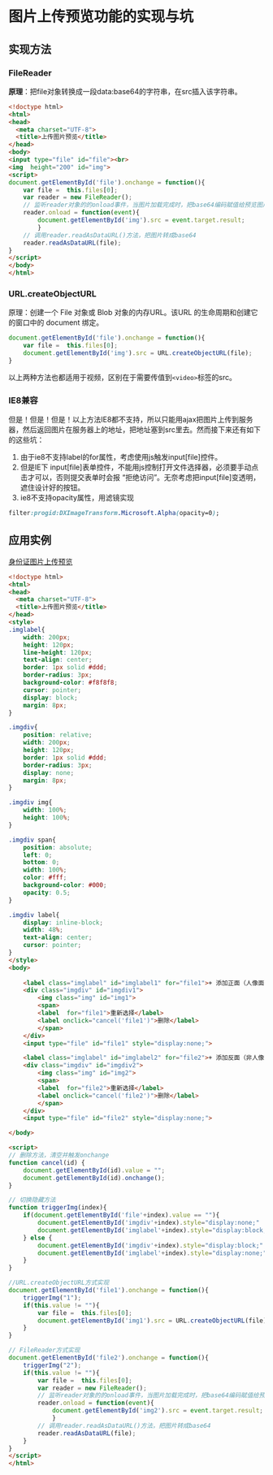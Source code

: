 # 图片上传预览功能的实现与坑

## 实现方法

### FileReader

**原理**：把file对象转换成一段data:base64的字符串，在src插入该字符串。

```html
<!doctype html>
<html>
<head>
  <meta charset="UTF-8">
  <title>上传图片预览</title>
</head>
<body>
<input type="file" id="file"><br>
<img  height="200" id="img">
<script>
document.getElementById('file').onchange = function(){ 
	var file =  this.files[0];
	var reader = new FileReader();
	// 监听reader对象的的onload事件，当图片加载完成时，把base64编码賦值给预览图片
	reader.onload = function(event){
		document.getElementById('img').src = event.target.result;
        }
	// 调用reader.readAsDataURL()方法，把图片转成base64
	reader.readAsDataURL(file);
}
</script>
</body>
</html>
```



### URL.createObjectURL

原理：创建一个 File 对象或 Blob 对象的内存URL。该URL 的生命周期和创建它的窗口中的 document 绑定。

```javascript
document.getElementById('file').onchange = function(){ 
	var file =  this.files[0];
	document.getElementById('img').src = URL.createObjectURL(file);
}
```

以上两种方法也都适用于视频，区别在于需要传值到`<video>`标签的src。



### IE8兼容

但是！但是！但是！以上方法IE8都不支持，所以只能用ajax把图片上传到服务器，然后返回图片在服务器上的地址，把地址塞到src里去。然而接下来还有如下的这些坑：

1. 由于ie8不支持label的for属性，考虑使用js触发input[file]控件。
2. 但是IE下 input[file]表单控件，不能用js控制打开文件选择器，必须要手动点击才可以，否则提交表单时会报 “拒绝访问”。无奈考虑把input[file]变透明，遮住设计好的按钮。
3. ie8不支持opacity属性，用滤镜实现

```css
filter:progid:DXImageTransform.Microsoft.Alpha(opacity=0);
```



## 应用实例

<a href="previewImgDemo.html" target="_blank">身份证图片上传预览</a>

```html
<!doctype html>
<html>
<head>
  <meta charset="UTF-8">
  <title>上传图片预览</title>
</head>
<style>
.imglabel{
	width: 200px;
	height: 120px;
	line-height: 120px;
	text-align: center;
	border: 1px solid #ddd;
	border-radius: 3px;
	background-color: #f8f8f8; 
	cursor: pointer;
	display: block;
	margin: 8px;
}

.imgdiv{
	position: relative;
	width: 200px;
	height: 120px;
	border: 1px solid #ddd;
	border-radius: 3px;
	display: none;
	margin: 8px;
}

.imgdiv img{
	width: 100%;
	height: 100%;
}

.imgdiv span{
	position: absolute;
	left: 0;
	bottom: 0;
	width: 100%;
	color: #fff;
	background-color: #000;
	opacity: 0.5;
}

.imgdiv label{
	display: inline-block;
	width: 48%;
	text-align: center;
	cursor: pointer;
}
</style>
<body>
	
	<label class="imglabel" id="imglabel1" for="file1">+ 添加正面（人像面）</label>
	<div class="imgdiv" id="imgdiv1">
		<img class="img" id="img1">
		<span>
		<label  for="file1">重新选择</label>
		<label onclick="cancel('file1')">删除</label>
		</span>
	</div>
	<input type="file" id="file1" style="display:none;">

	<label class="imglabel" id="imglabel2" for="file2">+ 添加反面（非人像面）</label>
	<div class="imgdiv" id="imgdiv2">
		<img class="img" id="img2">
		<span>
		<label  for="file2">重新选择</label>
		<label onclick="cancel('file2')">删除</label>
		</span>
	</div>
	<input type="file" id="file2" style="display:none;">

</body>

<script>
// 删除方法，清空并触发onchange
function cancel(id) {
	document.getElementById(id).value = "";
	document.getElementById(id).onchange();
}

// 切换隐藏方法
function triggerImg(index){
	if(document.getElementById('file'+index).value == ""){
		document.getElementById('imgdiv'+index).style="display:none;"
		document.getElementById('imglabel'+index).style="display:block;"
	} else {
		document.getElementById('imgdiv'+index).style="display:block;"
		document.getElementById('imglabel'+index).style="display:none;"
	}
}

//URL.createObjectURL方式实现
document.getElementById('file1').onchange = function(){ 
	triggerImg("1");
	if(this.value != ""){
		var file =  this.files[0];
		document.getElementById('img1').src = URL.createObjectURL(file);
	}
}

// FileReader方式实现
document.getElementById('file2').onchange = function(){ 
	triggerImg("2");
	if(this.value != ""){
		var file =  this.files[0];
		var reader = new FileReader();
		// 监听reader对象的的onload事件，当图片加载完成时，把base64编码賦值给预览图片
		reader.onload = function(event){
			document.getElementById('img2').src = event.target.result;
			}
		// 调用reader.readAsDataURL()方法，把图片转成base64
		reader.readAsDataURL(file);
	}
}
</script>
</html>
```

